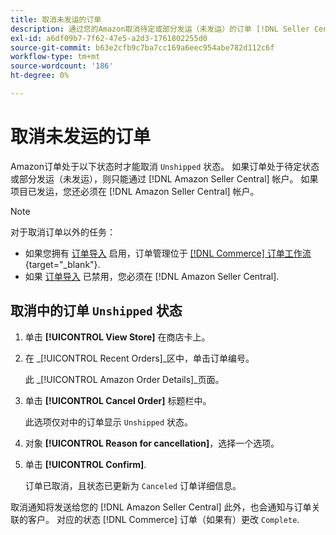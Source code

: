 ```yaml
---
title: 取消未发运的订单
description: 通过您的Amazon取消待定或部分发运（未发运）的订单 [!DNL Seller Central] 帐户。
exl-id: a6df09b7-7f62-47e5-a2d3-1761802255d0
source-git-commit: b63e2cfb9c7ba7cc169a6eec954abe782d112c6f
workflow-type: tm+mt
source-wordcount: '186'
ht-degree: 0%

---
```


# 取消未发运的订单

Amazon订单处于以下状态时才能取消 `Unshipped` 状态。 如果订单处于待定状态或部分发运（未发运），则只能通过 [!DNL Amazon Seller Central] 帐户。 如果项目已发运，您还必须在 [!DNL Amazon Seller Central] 帐户。

>[!NOTE]
>
>对于取消订单以外的任务：
>
>- 如果您拥有 [订单导入](./order-settings.md) 启用，订单管理位于 [[!DNL Commerce] 订单工作流](https://docs.magento.com/user-guide/sales/orders.html){target="_blank"}.
>- 如果 [订单导入](./order-settings.md) 已禁用，您必须在 [!DNL Amazon Seller Central].


## 取消中的订单 `Unshipped` 状态

1. 单击 **[!UICONTROL View Store]** 在商店卡上。

1. 在 _[!UICONTROL Recent Orders]_区中，单击订单编号。

   此 _[!UICONTROL Amazon Order Details]_页面。

1. 单击 **[!UICONTROL Cancel Order]** 标题栏中。

   此选项仅对中的订单显示 `Unshipped` 状态。

1. 对象 **[!UICONTROL Reason for cancellation]**，选择一个选项。

1. 单击 **[!UICONTROL Confirm]**.

   订单已取消，且状态已更新为 `Canceled` 订单详细信息。

取消通知将发送给您的 [!DNL Amazon Seller Central] 此外，也会通知与订单关联的客户。 对应的状态 [!DNL Commerce] 订单（如果有）更改 `Complete`.

